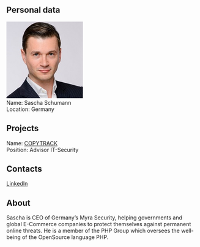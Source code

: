 ## Personal data
![sascha schumann photo](photo/sascha_schumann.jpg)  
Name:   Sascha Schumann  
Location: Germany  
## Projects 
Name: [COPYTRACK](../projects/copytrack.md)  
Position: Advisor IT-Security   
## Contacts
[LinkedIn](https://www.linkedin.com/in/sascha-schumann-41792a5b/)    
## About
Sascha is CEO of Germany’s Myra Security, helping governments and global E-Commerce companies to protect themselves against permanent online threats. He is a member of the PHP Group which oversees the well-being of the OpenSource language PHP.
